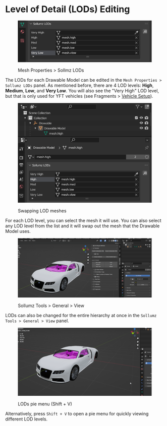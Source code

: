 # Level of Detail (LODs) Editing

<div align="left">

<figure><img src="../../.gitbook/assets/image (3) (1) (1).png" alt="" width="493"><figcaption><p>Mesh Properties > Sollmz LODs</p></figcaption></figure>

</div>

The LODs for each Drawable Model can be edited in the `Mesh Properties > Sollumz LODs` panel. As mentioned before, there are 4 LOD levels: **High**, **Medium**, **Low**, and **Very Low**. You will also see the "Very High" LOD level, but that is only used for YFT vehicles (see Fragments > [Vehicle Setup](../fragments-.yft/vehicle-setup/#import-with-\_hi)).

<div align="left">

<figure><img src="../../.gitbook/assets/5lCjyGM.gif" alt="" width="489"><figcaption><p>Swapping LOD meshes</p></figcaption></figure>

</div>

For each LOD level, you can select the mesh it will use. You can also select any LOD level from the list and it will swap out the mesh that the Drawable Model uses.

<div align="left">

<figure><img src="../../.gitbook/assets/blender_ehMPgjU9Q9.gif" alt=""><figcaption><p>Sollumz Tools > General > View</p></figcaption></figure>

</div>

LODs can also be changed for the entire hierarchy at once in the `Sollumz Tools > General > View` panel.

<figure><img src="../../.gitbook/assets/blender_q6GniSsPAN.gif" alt=""><figcaption><p>LODs pie menu (Shift + V)</p></figcaption></figure>

Alternatively, press `Shift + V` to open a pie menu for quickly viewing different LOD levels.
